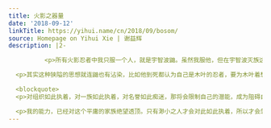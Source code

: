```yaml
---
title: 火影之器量
date: '2018-09-12'
linkTitle: https://yihui.name/cn/2018/09/bosom/
source: Homepage on Yihui Xie | 谢益辉
description: |2-

          <p>所有火影忍者中我只服一个人，就是宇智波鼬。虽然我服他，但在宇智波灭族这件事上我觉得毫无逻辑、过于夸张，一定是岸本老贼故意操纵的情节（就像让自来也去送死一样）。我对火影忍者的主要兴趣不在其思想观点而在忍术上，这是小时候看武打片没看过瘾的后遗症。火影里反映出来思想观点在我看来多数时候是幼稚可笑的。忍者们（包括五影首脑）普遍的思想问题就是太狭隘，虽然口口声声说如何珍惜同伴、羁绊，但通常都加了定语：得是同村的同伴。每个忍术家族最常挂在嘴边的话就是我们谁谁一族。</p>

  <p>其实这种狭隘的思想就连鼬也有沾染，比如他到死都认为自己是木叶的忍者，要为木叶着想。但鼬与其他忍者不同之处在于起码他能从环环狭隘中至少跳出一环：他摒弃了家族的狭隘。</p>

  <blockquote>
  <p>对组织如此执着，对一族如此执着，对名誉如此痴迷，那将会限制自己的潜能，成为阻碍自己器量增长的负面因素，并且对未曾见过的事物产生恐惧与憎恨，真是愚蠢至极！</p>

  <p>我的能力，已经对这个平庸的家族绝望透顶。只有渺小之人才会对此如此执着，所以才会忽略真正重要的东西。真正的变化是无法被规则所制约
---
```

